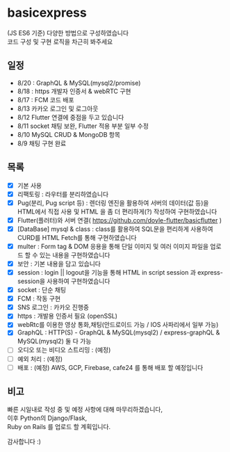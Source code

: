 # basicexpress
(JS ES6 기준) 다양한 방법으로 구성하였습니다  
코드 구성 및 구현 로직을 차근히 봐주세요  
   
## 일정
- 8/20 : GraphQL & MySQL(mysql2/promise)
- 8/18 : https 개발자 인증서 & webRTC 구현
- 8/17 : FCM 코드 배포
- 8/13 카카오 로그인 및 로그아웃
- 8/12 Flutter 연결에 중점을 두고 있습니다  
- 8/11 socket 채팅 보완, Flutter 적용 부분 일부 수정  
- 8/10 MySQL CRUD & MongoDB 항목  
- 8/9 채팅 구현 완료  
  
## 목록
- [x] 기본 사용
- [x] 리팩토링 : 라우터를 분리하였습니다
- [x] Pug(분리, Pug script 등) : 렌더링 엔진을 활용하여 서버의 데이터(값 등)을 HTML에서 직접 사용 및 HTML 을 좀 더 편리하게(?) 작성하여 구현하였습니다
- [x] Flutter(플러터)와 서버 연결( https://github.com/doyle-flutter/basicflutter )
- [x] [DataBase] mysql & class : class를 활용하여 SQL문을 편리하게 사용하여 CURD를 HTML Fetch를 통해 구현하였습니다
- [x] multer : Form tag & DOM 응용을 통해 단일 이미지 및 여러 이미지 파일을 업로드 할 수 있는 내용을 구현하였습니다  
- [x] 보안 : 기본 내용을 담고 있습니다
- [x] session : login || logout을 기능을 통해 HTML in script session 과 express-session을 사용하여 구현하였습니다
- [x] socket : 단순 채팅
- [x] FCM : 작동 구현
- [x] SNS 로그인 : 카카오 진행중
- [x] https : 개발용 인증서 필요 (openSSL) 
- [x] webRtc를 이용한 영상 통화,채팅(안드로이드 가능 / IOS 사파리에서 일부 가능)
- [x] GraphQL :  HTTP(S) - GraphQL & MySQL(mysql2) / express-graphQL & MySQL(mysql2) 둘 다 가능
- [ ] 오디오 또는 비디오 스트리밍 : (예정)
- [ ] 예외 처리 : (예정)
- [ ] 배포 : (예정) AWS, GCP, Firebase, cafe24 를 통해 배포 할 예정입니다

## 비고
빠른 시일내로 작성 중 및 예정 사항에 대해 마무리하겠습니다,  
이후 Python의 Django/Flask,   
Ruby on Rails 를 업로드 할 계획입니다.  
  
감사합니다 :)

